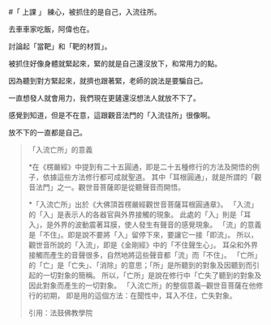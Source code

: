 #「 上課 」 練心，被抓住的是自己，入流往所。

去車車家吃飯，阿偉也在。

討論起「當靶」和「靶的材質」。

被抓住好像身體就緊起來，緊的就是自己還沒放下，和常用力的點。

因為聽到對方緊起來，就擠也跟著緊，老師的說法是要騙自己。

一直想發人就會用力，我們現在更鏟還沒想法人就放不下了。

感覺到知道，但是不在意，這跟觀音法門的「入流往所」很像啊。

放不下的一直都是自己。





>「入流亡所」的意義
> 
>*在《楞嚴經》中提到有二十五圓通，即是二十五種修行的方法及開悟的例子，依據這些方法修行都可成就聖道。
>其中「耳根圓通」，就是所謂的「觀音法門」之一。觀世音菩薩即是從聽聲音而開悟。
>
>*「入流亡所」出於《大佛頂首楞嚴經觀世音菩薩耳根圓通章》。
「入流」的「入」是表示人的各器官與外界接觸的現象。
此處的「入」則是「耳入」，是外界的波動震著耳膜，使人發生有聲音的感覺現象。
「流」的意義是「不住」。即是說不要將「入」留停下來，要讓它一接「即流」。
所以，觀世音所說的「入流」，即是《金剛經》中的「不住聲生心」。
耳朵和外界接觸而產生的音聲很多，自然地將這些聲音都「流」而「不住」。
「亡所」的「亡」是「亡失」、「消除」的意思；「所」是所聽到的對象及因聽到而引起的一切對象的簡稱。
所以，「亡所」是說在修行中「亡失了聽到的對象及因此對象而產生的一切對象。
「入流亡所」的整個意義─觀世音菩薩在他修行的初期，
即是用的這個方法：在聞性中，耳入不住，亡失對象。
>
>引用：法鼓佛教學院

